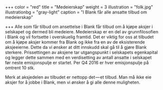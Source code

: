 +++
color = "red"
title = "Medeierskap"
weight = 3
illustration = "folk.jpg"
illustrationbg = "gray-light"
caption = "I Blank får alle ansatte tilbud om medeierskap"

+++
Alle som får tilbud om ansettelse i Blank får tilbud om å kjøpe aksjer i selskapet og dermed bli medeiere. Medeierskap er en del av grunnfilosofien i Blank og vil fortsette i overskuelig framtid. Det er viktig for oss at tilbudet om å kjøpe aksjer kommer fra Blank og ikke fra en av de eksisterende aksjeeierne. Dette da vi ønsker at ditt innskudd skal gå til å gjøre Blank sterkere.
Prissettingen av aksjene tar utgangspunkt i selskapets egenkapital og legger dette sammen med en verdisetting av antall ansatte i selskapet før neste emisjonspulje er startet. Per Q4 2016 er hver emisjonspulje på omtrent 10 stk.

Merk at aksjedelen av tilbudet er nettopp det — et tilbud. Man må ikke eie aksjer for å jobbe i Blank, men vi ønsker å gi alle denne muligheten.
